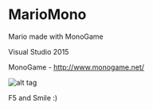 # MarioMono
Mario made with MonoGame

Visual Studio 2015

MonoGame - http://www.monogame.net/

![alt tag](https://raw.githubusercontent.com/tiolipexb/MarioMono/master/Game1/Content/PrintScreen.png)

F5 and Smile :)

